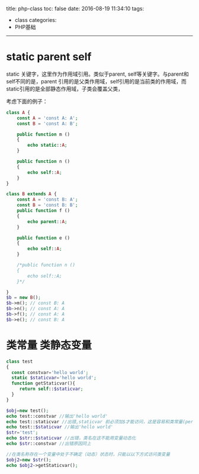title: php-class
toc: false
date: 2016-08-19 11:34:10
tags:
  - class
categories:
  - PHP基础
---


# static parent self

static 关键字，这里作为作用域引用。类似于parent, self等关键字。与parent和self不同的是，parent 引用的是父类作用域，self引用的是当前类的作用域，而static引用的是全部静态作用域，子类会覆盖父类，
<!-- more -->
考虑下面的例子：

```PHP
class A {
    const A = 'const A: A';
    const B = 'const A: B';

    public function m ()
    {
        echo static::A;
    }

    public function n ()
    {
        echo self::A;
    }
}

class B extends A {
    const A = 'const B: A';
    const B = 'const B: B';
    public function f ()
    {
        echo parent::A;
    }

    public function e ()
    {
        echo self::A;
    }

    /*public function n ()
    {
        echo self::A;
    }*/

}
$b = new B();
$b->m(); // const B: A
$b->n(); // const A: A
$b->f(); // const A: A
$b->e(); // const B: A
```

# 类常量  类静态变量

```php
class test  
{  
  const constvar='hello world';  
  static $staticvar='hello world';  
  function getStaticvar(){  
     return self::$staticvar;  
  }  
}  

$obj=new test();  
echo test::constvar //输出'hello world'  
echo test::staticvar //出错,staticvar 前必须加$才能访问，这是容易和类常量(per-class常量)容易混淆的地方之一  
echo test::$staticvar //输出'hello world'  
$str='test';  
echo $str::$staticvar //出错，类名在这不能用变量动态化  
echo $str::constvar //出错原因同上  

//在类名称存在一个变量中处于不确定（动态）状态时，只能以以下方式访问类变量  
$obj2=new $str();  
echo $obj2->getStaticvar();  
```
